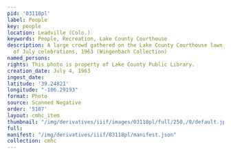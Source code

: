 ```yaml
---
pid: '03118pl'
label: People
key: people
location: Leadville (Colo.)
keywords: People, Recreation, Lake County Courthouse
description: A large crowd gathered on the Lake County Courthouse lawn for Fourth
  of July celebrations, 1963 (Wingenbach Collection)
named_persons: 
rights: This photo is property of Lake County Public Library.
creation_date: July 4, 1963
ingest_date: 
latitude: '39.24821'
longitude: "-106.29193"
format: Photo
source: Scanned Negative
order: '5107'
layout: cmhc_item
thumbnail: "/img/derivatives/iiif/images/03118pl/full/250,/0/default.jpg"
full: 
manifest: "/img/derivatives/iiif/03118pl/manifest.json"
collection: cmhc
---
```

